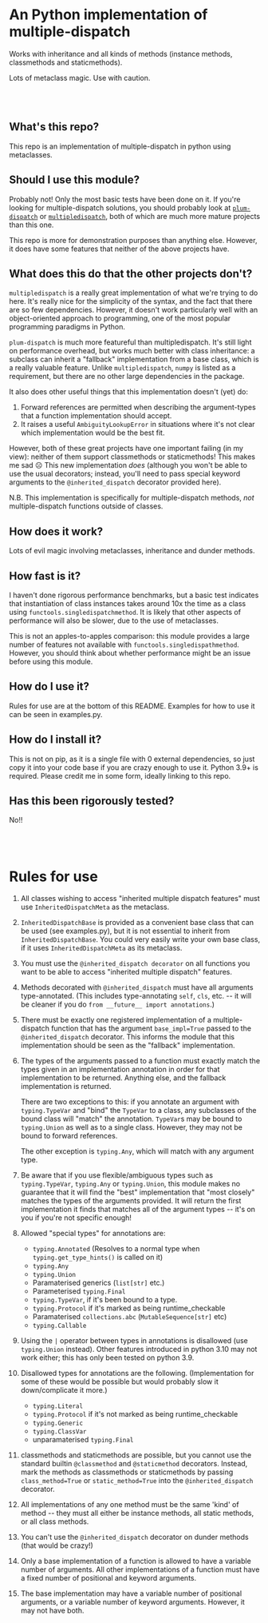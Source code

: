 # An Python implementation of multiple-dispatch

Works with inheritance and all kinds of methods (instance methods, classmethods and staticmethods).

Lots of metaclass magic. Use with caution.

<br><br>

## What's this repo?
This repo is an implementation of multiple-dispatch in python using metaclasses.

## Should I use this module?
Probably not! Only the most basic tests have been done on it.
If you're looking for multiple-dispatch solutions, you should probably look at [`plum-dispatch`](https://github.com/wesselb/plum) or [`multipledispatch`](https://github.com/mrocklin/multipledispatch), both of which are much more mature projects than this one.

This repo is more for demonstration purposes than anything else. However, it does have some features that neither of the above projects have.

## What does this do that the other projects don't?
`multipledispatch` is a really great implementation of what we're trying to do here.
It's really nice for the simplicity of the syntax, and the fact that there are so few dependencies.
However, it doesn't work particularly well with an object-oriented approach to programming, one of the most popular programming paradigms in Python.

`plum-dispatch` is much more featureful than multipledispatch.
It's still light on performance overhead, but works much better with class inheritance: a subclass can inherit a "fallback" implementation from a base class, which is a really valuable feature.
Unlike `multipledispatch`, `numpy` is listed as a requirement, but there are no other large dependencies in the package.

It also does other useful things that this implementation doesn't (yet) do:
1. Forward references are permitted when describing the argument-types that a function implementation should accept.
2. It raises a useful `AmbiguityLookupError` in situations where it's not clear which implementation would be the best fit.

However, both of these great projects have one important failing (in my view): neither of them support classmethods or staticmethods! This makes me sad :frowning_face:
This new implementation *does* (although you won't be able to use the usual decorators; instead, you'll need to pass special keyword arguments to the `@inherited_dispatch` decorator provided here).

N.B. This implementation is specifically for multiple-dispatch methods, *not* multiple-dispatch functions outside of classes.

## How does it work?
Lots of evil magic involving metaclasses, inheritance and dunder methods.

## How fast is it?
I haven't done rigorous performance benchmarks, but a basic test indicates that instantiation of class instances takes around 10x the time as a class using `functools.singledispatchmethod`. 
It is likely that other aspects of performance will also be slower, due to the use of metaclasses.

This is not an apples-to-apples comparison: this module provides a large number of features not available with `functools.singledispathmethod`.
However, you should think about whether performance might be an issue before using this module.

## How do I use it?
Rules for use are at the bottom of this README. Examples for how to use it can be seen in examples.py.

## How do I install it?
This is not on pip, as it is a single file with 0 external dependencies, so just copy it into your code base if you are crazy enough to use it. Python 3.9+ is required.
Please credit me in some form, ideally linking to this repo.

## Has this been rigorously tested?
No!!

<br><br>


# Rules for use


1. All classes wishing to access "inherited multiple dispatch features" must use `InheritedDispatchMeta` as the metaclass.

2. `InheritedDispatchBase` is provided as a convenient base class that can be used (see examples.py),
	but it is not essential to inherit from `InheritedDispatchBase`.
	You could very easily write your own base class, if it uses `InheritedDispatchMeta` as its metaclass.

3. You must use the `@inherited_dispatch decorator` on all functions
	you want to be able to access "inherited multiple dispatch" features.

4. Methods decorated with `@inherited_dispatch` must have all arguments type-annotated.
	(This includes type-annotating `self`, `cls`, etc. --
	it will be cleaner if you do `from __future__ import annotations`.)

5. There must be exactly one registered implementation of a multiple-dispatch function
	that has the argument `base_impl=True` passed to the `@inherited_dispatch` decorator.
	This informs the module that this implementation should be seen as the "fallback" implementation.

6. The types of the arguments passed to a function must exactly match the types given in an implementation annotation
	in order for that implementation to be returned. Anything else, and the fallback implementation is returned.

	There are two exceptions to this: if you annotate an argument with `typing.TypeVar` and "bind" the `TypeVar` to a class,
	any subclasses of the bound class will "match" the annotation.
	`TypeVar`s may be bound to `typing.Union` as well as to a single class.
	However, they may not be bound to forward references.

	The other exception is `typing.Any`, which will match with any argument type.

7. Be aware that if you use flexible/ambiguous types such as `typing.TypeVar`, `typing.Any` or `typing.Union`,
	this module makes no guarantee that it will find the "best" implementation
	that "most closely" matches the types of the arguments provided.
	It will return the first implementation it finds that matches all of the argument types --
	it's on you if you're not specific enough!

8. Allowed "special types" for annotations are:
    - `typing.Annotated` (Resolves to a normal type when `typing.get_type_hints()` is called on it)
    - `typing.Any`
    - `typing.Union`
    - Paramaterised generics (`list[str]` etc.)
    - Parameterised `typing.Final`
    - `typing.TypeVar`, if it's been bound to a type.
    - `typing.Protocol` if it's marked as being runtime_checkable
    - Paramaterised `collections.abc` (`MutableSequence[str]` etc)
    - `typing.Callable`

9. Using the `|` operator between types in annotations is disallowed (use `typing.Union` instead).
	Other features introduced in python 3.10 may not work either; this has only been tested on python 3.9.

10. Disallowed types for annotations are the following.
	(Implementation for some of these would be possible but would probably slow it down/complicate it more.)

	- `typing.Literal`
	- `typing.Protocol` if it's not marked as being runtime_checkable
	- `typing.Generic`
	- `typing.ClassVar`
	- unparamaterised `typing.Final`

11. classmethods and staticmethods are possible,
	but you cannot use the standard builtin `@classmethod` and `@staticmethod` decorators.
	Instead, mark the methods as classmethods or staticmethods by passing `class_method=True` or `static_method=True`
	into the `@inherited_dispatch` decorator.

12. All implementations of any one method must be the same 'kind' of method
	-- they must all either be instance methods, all static methods, or all class methods.

13. You can't use the `@inherited_dispatch` decorator on dunder methods (that would be crazy!)

14. Only a base implementation of a function is allowed to have a variable number of arguments.
	All other implementations of a function must have a fixed number of positional and keyword arguments.

15. The base implementation may have a variable number of positional arguments,
	or a variable number of keyword arguments. However, it may not have both.
